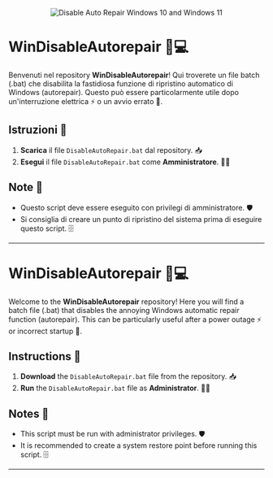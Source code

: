 <p align="center"><img alt="Disable Auto Repair Windows 10 and Windows 11" src="https://castorboom.github.io/WinDisableAutorepair/Screenshot/AutoRepair.jpg" /></p>

# WinDisableAutorepair 🚫💻

Benvenuti nel repository **WinDisableAutorepair**! Qui troverete un file batch (.bat) che disabilita la fastidiosa funzione di ripristino automatico di Windows (autorepair). Questo può essere particolarmente utile dopo un'interruzione elettrica ⚡️ o un avvio errato 🔄.

## Istruzioni 📜

1. **Scarica** il file `DisableAutoRepair.bat` dal repository. 📥
2. **Esegui** il file `DisableAutoRepair.bat` come **Amministratore**. 👨‍💻

## Note 📝

- Questo script deve essere eseguito con privilegi di amministratore. 🛡️
- Si consiglia di creare un punto di ripristino del sistema prima di eseguire questo script. 🗄️

---

# WinDisableAutorepair 🚫💻

Welcome to the **WinDisableAutorepair** repository! Here you will find a batch file (.bat) that disables the annoying Windows automatic repair function (autorepair). This can be particularly useful after a power outage ⚡️ or incorrect startup 🔄.

## Instructions 📜

1. **Download** the `DisableAutoRepair.bat` file from the repository. 📥
2. **Run** the `DisableAutoRepair.bat` file as **Administrator**. 👨‍💻

## Notes 📝

- This script must be run with administrator privileges. 🛡️
- It is recommended to create a system restore point before running this script. 🗄️

---
